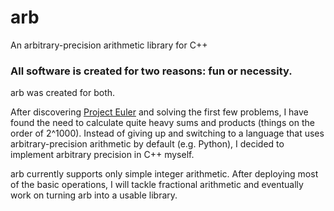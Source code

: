 # arb
An arbitrary-precision arithmetic library for C++

### All software is created for two reasons: fun or necessity.

arb was created for both.

After discovering [Project Euler](projecteuler.net) and solving the first few problems, I have found the need to calculate quite heavy sums and products (things on the order of 2^1000). Instead of giving up and switching to a language that uses arbitrary-precision arithmetic by default (e.g. Python), I decided to implement arbitrary precision in C++ myself.

arb currently supports only simple integer arithmetic. After deploying most of the basic operations, I will tackle fractional arithmetic and eventually work on turning arb into a usable library.

